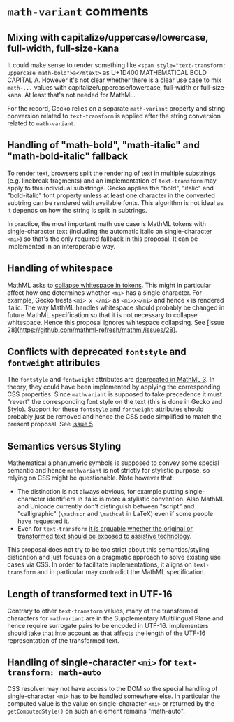 # `math-variant` comments

## Mixing with capitalize/uppercase/lowercase, full-width, full-size-kana

It could make sense to render something like
`<span style="text-transform: uppercase math-bold">a</mtext>`
as U+1D400 MATHEMATICAL BOLD CAPITAL A. However it's not clear
whether there is a clear use case to mix `math-...` values
with capitalize/uppercase/lowercase, full-width or full-size-kana. At least
that's not needed for MathML.

For the record, Gecko relies on a separate `math-variant` property and
string conversion related to `text-transform` is applied after the string
conversion related to `math-variant`.

## Handling of "math-bold", "math-italic" and "math-bold-italic" fallback

To render text, browsers split the rendering of text in multiple substrings
(e.g. linebreak fragments) and an implementation of `text-transform` may apply
to this individual substrings. Gecko applies the
"bold", "italic" and "bold-italic" font property unless at least one character
in the converted subtring can be rendered with available fonts. This
algorithm is not ideal as it depends on how the string is split in subtrings.

In practice, the most important math use case is MathML tokens with
single-character text (including the automatic italic on single-character
`<mi>`) so that's the only required fallback in this proposal. It can be
implemented in an interoperable way.

## Handling of whitespace

MathML asks to [collapse whitespace in tokens](https://www.w3.org/Math/draft-spec/chapter2.html#fund.collapse). This might in particular affect how one
determines whether `<mi>` has a single character. For example, Gecko treats
`<mi> x </mi>` as `<mi>x</mi>` and hence x is rendered italic. The way
MathML handles whitespace should probably be changed in future MathML
specification so that it is not necessary to collapse whitespace. Hence this
proposal ignores whitespace collapsing.
See [issue 28](https://github.com/mathml-refresh/mathml/issues/28].

## Conflicts with deprecated `fontstyle` and `fontweight` attributes

The `fontstyle` and `fontweight` attributes are [deprecated in MathML 3](https://www.w3.org/Math/draft-spec/chapter3.html#3.2.2.1).
In theory, they could have been implemented by applying the
corresponding CSS properties. Since `mathvariant` is supposed to take precedence
it must "revert" the corresponding font style on the text (this is done in Gecko
and Stylo). Support for these `fontstyle` and `fontweight` attributes should
probably just be removed and hence the CSS code simplified to match the present
proposal.
See [issue 5](https://github.com/mathml-refresh/mathml/issues/5)

## Semantics versus Styling

Mathematical alphanumeric symbols is supposed to convey some special semantic
and hence `mathvariant` is not strictly for stylistic purpose, so relying on CSS
might be questionable. Note however that:
* The distinction is not always obvious, for example putting single-character
  identifiers in italic
  is more a stylistic convention. Also MathML and Unicode currently
  don't distinguish between "script" and "calligraphic" (`\mathscr` and
  `\mathcal` in LaTeX) even if some people have requested it.
* Even for `text-transform` [it is arguable whether the original or transformed text should be exposed to assistive technology](https://groups.google.com/a/chromium.org/forum/#!msg/chromium-accessibility/enk1PBjEfRc/InWurOYUg0EJ).

This proposal does not try to be too strict about this semantics/styling
disticntion
and just focuses on a pragmatic approach to solve existing use cases via
CSS. In order to facilitate implementations, it aligns on `text-transform` and
in particular may contradict the MathML specification.

## Length of transformed text in UTF-16

Contrary to other `text-transform` values, many of the transformed characters
for `mathvariant` are in the Supplementary Multilingual Plane and hence require
surrogate pairs to be encoded in UTF-16. Implementers should take that into
account as that affects the length of the UTF-16 representation of the
transformed text.

## Handling of single-character `<mi>` for `text-transform: math-auto`

CSS resolver may
not have access to the DOM so the special handling of single-character
`<mi>` has to be handled somewhere else. In particular the computed value is
the value on single-character `<mi>` or returned by the
`getComputedStyle()` on such an element remains "math-auto".
